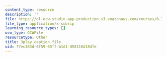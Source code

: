```yaml
---
content_type: resource
description: ''
file: https://ol-ocw-studio-app-production.s3.amazonaws.com/courses/8-701-introduction-to-nuclear-and-particle-physics-fall-2020/77ec383d6f5965ffb1d1458316d18dfe_4lUVayy53V4.srt
file_type: application/x-subrip
learning_resource_types: []
ocw_type: OCWFile
resourcetype: Other
title: 3play caption file
uid: 77ec383d-6f59-65ff-b1d1-458316d18dfe
---
```

